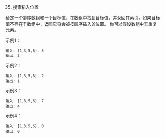 35. 搜索插入位置

给定一个排序数组和一个目标值，在数组中找到目标值，并返回其索引。如果目标值不存在于数组中，返回它将会被按顺序插入的位置。
你可以假设数组中无重复元素。

示例1：
```
输入: [1,3,5,6], 5
输出: 2
```

示例2：
```
输入: [1,3,5,6], 2
输出: 1
```

示例3：
```
输入: [1,3,5,6], 7
输出: 4
```

示例4：
```
输入: [1,3,5,6], 0
输出: 0
```
